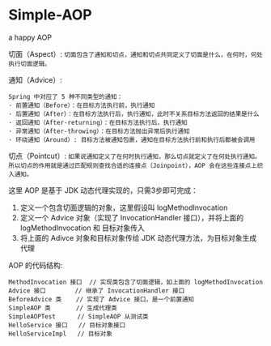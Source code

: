 # Simple-AOP
a happy AOP

切面（Aspect）:
`切面包含了通知和切点，通知和切点共同定义了切面是什么，在何时，何处执行切面逻辑。`

通知（Advice）:
```通知定义了要织入目标对象的逻辑，以及执行时机。
Spring 中对应了 5 种不同类型的通知：
· 前置通知（Before）：在目标方法执行前，执行通知
· 后置通知（After）：在目标方法执行后，执行通知，此时不关系目标方法返回的结果是什么
· 返回通知（After-returning）：在目标方法执行后，执行通知
· 异常通知（After-throwing）：在目标方法抛出异常后执行通知
· 环绕通知（Around）: 目标方法被通知包裹，通知在目标方法执行前和执行后都被会调用
```

切点（Pointcut）:
`如果说通知定义了在何时执行通知，那么切点就定义了在何处执行通知。
所以切点的作用就是通过匹配规则查找合适的连接点（Joinpoint），AOP 会在这些连接点上织入通知。`

这里 AOP 是基于 JDK 动态代理实现的，只需3步即可完成：
 1. 定义一个包含切面逻辑的对象，这里假设叫 logMethodInvocation
 2. 定义一个 Advice 对象（实现了 InvocationHandler 接口），并将上面的 logMethodInvocation 和 目标对象传入
 3. 将上面的 Adivce 对象和目标对象传给 JDK 动态代理方法，为目标对象生成代理
 

AOP 的代码结构:
```
MethodInvocation 接口  // 实现类包含了切面逻辑，如上面的 logMethodInvocation
Advice 接口        // 继承了 InvocationHandler 接口
BeforeAdvice 类    // 实现了 Advice 接口，是一个前置通知
SimpleAOP 类       // 生成代理类
SimpleAOPTest      // SimpleAOP 从测试类
HelloService 接口   // 目标对象接口
HelloServiceImpl   // 目标对象
```
